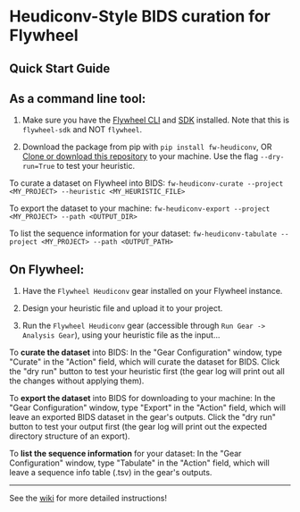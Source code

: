 # Heudiconv-Style BIDS curation for Flywheel

## Quick Start Guide

As a command line tool:
---

1. Make sure you have the [Flywheel CLI](https://docs.flywheel.io/hc/en-us/articles/360008162214-Installing-the-Command-Line-Interface-CLI-) and [SDK](https://pypi.org/project/flywheel-sdk/) installed. Note that this is `flywheel-sdk` and NOT `flywheel`.

2. Download the package from pip with `pip install fw-heudiconv`, OR [Clone or download this repository](https://github.com/PennBBL/fw-heudiconv) to your machine. Use the flag `--dry-run=True` to test your heuristic.

To curate a dataset on Flywheel into BIDS: `fw-heudiconv-curate --project <MY_PROJECT> --heuristic <MY_HEURISTIC_FILE>`

To export the dataset to your machine: `fw-heudiconv-export --project <MY_PROJECT> --path <OUTPUT_DIR>`

To list the sequence information for your dataset: `fw-heudiconv-tabulate --project <MY_PROJECT> --path <OUTPUT_PATH>`

On Flywheel:
---

1. Have the `Flywheel Heudiconv` gear installed on your Flywheel instance.

2. Design your heuristic file and upload it to your project.

3. Run the `Flywheel Heudiconv` gear (accessible through `Run Gear -> Analysis Gear`), using your heuristic file as the input...

To **curate the dataset** into BIDS: In the "Gear Configuration" window, type "Curate" in the "Action" field, which will curate the dataset for BIDS. Click the "dry run" button to test your heuristic first (the gear log will print out all the changes without applying them).

To **export the dataset** into BIDS for downloading to your machine: In the "Gear Configuration" window, type "Export" in the "Action" field, which will leave an exported BIDS dataset in the gear's outputs. Click the "dry run" button to test your output first (the gear log will print out the expected directory structure of an export).

To **list the sequence information** for your dataset: In the "Gear Configuration" window, type "Tabulate" in the "Action" field, which will leave a sequence info table (.tsv) in the gear's outputs.

---

See the [wiki](https://github.com/PennBBL/fw-heudiconv/wiki) for more detailed instructions!
